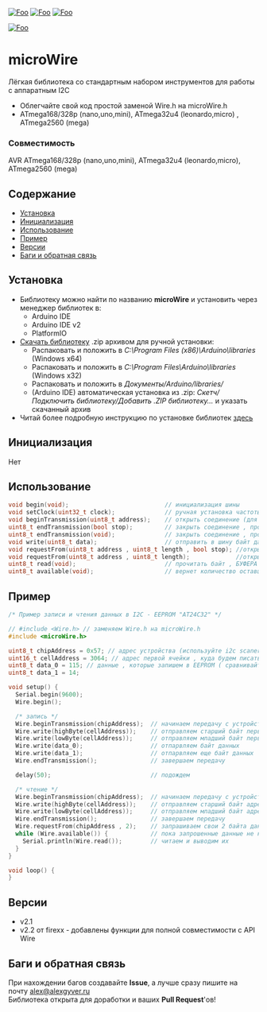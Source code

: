 [![Foo](https://img.shields.io/badge/Version-2.2-brightgreen.svg?style=flat-square)](#versions)
[![Foo](https://img.shields.io/badge/Website-AlexGyver.ru-blue.svg?style=flat-square)](https://alexgyver.ru/)
[![Foo](https://img.shields.io/badge/%E2%82%BD$%E2%82%AC%20%D0%9D%D0%B0%20%D0%BF%D0%B8%D0%B2%D0%BE-%D1%81%20%D1%80%D1%8B%D0%B1%D0%BA%D0%BE%D0%B9-orange.svg?style=flat-square)](https://alexgyver.ru/support_alex/)

[![Foo](https://img.shields.io/badge/README-ENGLISH-brightgreen.svg?style=for-the-badge)](https://github-com.translate.goog/GyverLibs/microWire?_x_tr_sl=ru&_x_tr_tl=en)

# microWire
Лёгкая библиотека со стандартным набором инструментов для работы с аппаратным I2C
- Облегчайте свой код простой заменой Wire.h на microWire.h
- ATmega168/328p (nano,uno,mini), ATmega32u4 (leonardo,micro) , ATmega2560 (mega)

### Совместимость
AVR ATmega168/328p (nano,uno,mini), ATmega32u4 (leonardo,micro), ATmega2560 (mega)

## Содержание
- [Установка](#install)
- [Инициализация](#init)
- [Использование](#usage)
- [Пример](#example)
- [Версии](#versions)
- [Баги и обратная связь](#feedback)

<a id="install"></a>
## Установка
- Библиотеку можно найти по названию **microWire** и установить через менеджер библиотек в:
    - Arduino IDE
    - Arduino IDE v2
    - PlatformIO
- [Скачать библиотеку](https://github.com/GyverLibs/microWire/archive/refs/heads/main.zip) .zip архивом для ручной установки:
    - Распаковать и положить в *C:\Program Files (x86)\Arduino\libraries* (Windows x64)
    - Распаковать и положить в *C:\Program Files\Arduino\libraries* (Windows x32)
    - Распаковать и положить в *Документы/Arduino/libraries/*
    - (Arduino IDE) автоматическая установка из .zip: *Скетч/Подключить библиотеку/Добавить .ZIP библиотеку…* и указать скачанный архив
- Читай более подробную инструкцию по установке библиотек [здесь](https://alexgyver.ru/arduino-first/#%D0%A3%D1%81%D1%82%D0%B0%D0%BD%D0%BE%D0%B2%D0%BA%D0%B0_%D0%B1%D0%B8%D0%B1%D0%BB%D0%B8%D0%BE%D1%82%D0%B5%D0%BA)

<a id="init"></a>
## Инициализация
Нет

<a id="usage"></a>
## Использование
```cpp
void begin(void);            				// инициализация шины
void setClock(uint32_t clock);       		// ручная установка частоты шины 31-900 kHz (в герцах)
void beginTransmission(uint8_t address); 	// открыть соединение (для записи данных)
uint8_t endTransmission(bool stop);  		// закрыть соединение , произвести stop или restart (по умолчанию - stop)
uint8_t endTransmission(void);  			// закрыть соединение , произвести stop
void write(uint8_t data);                	// отправить в шину байт данных , отправка производится сразу , формат - byte "unsigned char"
void requestFrom(uint8_t address , uint8_t length , bool stop); //открыть соединение и запросить данные от устройства, отпустить или удержать шину
void requestFrom(uint8_t address , uint8_t length);  			//открыть соединение и запросить данные от устройства, отпустить шину
uint8_t read(void);                      	// прочитать байт , БУФЕРА НЕТ!!! , читайте сразу все запрошенные байты , stop или restart после чтения последнего байта, настраивается в requestFrom
uint8_t available(void);                 	// вернет количество оставшихся для чтения байт
```

<a id="example"></a>
## Пример
```cpp
/* Пример записи и чтения данных в I2C - EEPROM "AT24C32" */

// #include <Wire.h> // заменяем Wire.h на microWire.h
#include <microWire.h>

uint8_t chipAddress = 0x57; // адрес устройства (используйте i2c scaner для определения)
uint16_t cellAddress = 3064; // адрес первой ячейки , куда будем писать и откуда читать
uint8_t data_0 = 115; // данные , которые запишем в EEPROM ( сравнивайте с этим числом при чтении )
uint8_t data_1 = 14;

void setup() {
  Serial.begin(9600);
  Wire.begin();

  /* запись */
  Wire.beginTransmission(chipAddress);  // начинаем передачу с устройством , зовем по адресу
  Wire.write(highByte(cellAddress));    // отправляем старший байт первой адреса ячейки
  Wire.write(lowByte(cellAddress));     // отправляем младший байт первой адреса ячейки
  Wire.write(data_0);                   // отпарвляем байт данных
  Wire.write(data_1);                   // отпарвляем еще байт данных
  Wire.endTransmission();               // завершаем передачу

  delay(50);                            // подождем

  /* чтение */
  Wire.beginTransmission(chipAddress);  // начинаем передачу с устройством , зовем по адресу
  Wire.write(highByte(cellAddress));    // отправляем старший байт адреса  первой ячейки
  Wire.write(lowByte(cellAddress));     // отправляем младший байт адреса  первой ячейки
  Wire.endTransmission();               // завершаем передачу
  Wire.requestFrom(chipAddress , 2);    // запрашиваем свои 2 байта данных
  while (Wire.available()) {            // пока запрошенные данные не кончились
    Serial.println(Wire.read());        // читаем и выводим их
  }
}

void loop() {
}
```

<a id="versions"></a>
## Версии
- v2.1
- v2.2 от firexx - добавлены функции для полной совместимости с API Wire

<a id="feedback"></a>
## Баги и обратная связь
При нахождении багов создавайте **Issue**, а лучше сразу пишите на почту [alex@alexgyver.ru](mailto:alex@alexgyver.ru)  
Библиотека открыта для доработки и ваших **Pull Request**'ов!
